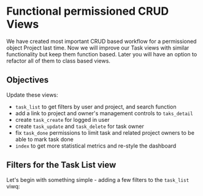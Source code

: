 # Functional permissioned CRUD Views

We have created most important CRUD based workflow for a permissioned object Project last time. Now we will improve our Task views with similar functionality but keep them function based. Later you will have an option to refactor all of them to class based views.

## Objectives

Update these views:
* `task_list` to get filters by user and project, and search function
* add a link to project and owner's management controls to `taks_detail`
* create `task_create` for logged in user
* create `task_update` and `task_delete` for task owner
* fix `task_done` permissions to limit task and related project owners to be able to mark task done
* `index` to get more statistical metrics and re-style the dashboard

## Filters for the Task List view

Let's begin with something simple - adding a few filters to the `task_list` viwq:

